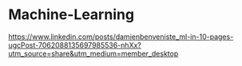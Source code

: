# Machine-Learning
https://www.linkedin.com/posts/damienbenveniste_ml-in-10-pages-ugcPost-7062088135697985536-nhXx?utm_source=share&utm_medium=member_desktop
